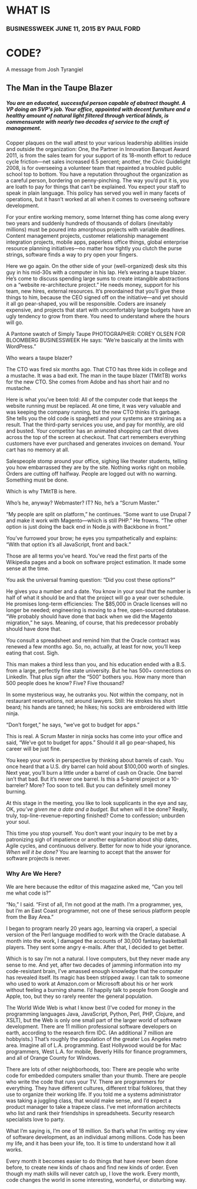 # WHAT IS
### BUSINESSWEEK JUNE 11, 2015      BY PAUL FORD
# CODE?

A message from Josh Tyrangiel


## The Man in the Taupe Blazer

##### You are an educated, successful person capable of abstract thought. A VP doing an SVP's job. Your office, appointed with decent furniture and a healthy amount of natural light filtered through vertical blinds, is commensurate with nearly two decades of service to the craft of management.

Copper plaques on the wall attest to your various leadership abilities inside and outside the organization: One, the Partner in Innovation Banquet Award 2011, is from the sales team for your support of its 18-month effort to reduce cycle friction—net sales increased 6.5 percent; another, the Civic Guidelight 2008, is for overseeing a volunteer team that repainted a troubled public school top to bottom.
You have a reputation throughout the organization as a careful person, bordering on penny-pinching. The way you’d put it is, you are loath to pay for things that can’t be explained. You expect your staff to speak in plain language. This policy has served you well in many facets of operations, but it hasn’t worked at all when it comes to overseeing software development.

For your entire working memory, some Internet thing has come along every two years and suddenly hundreds of thousands of dollars (inevitably millions) must be poured into amorphous projects with variable deadlines. Content management projects, customer relationship management integration projects, mobile apps, paperless office things, global enterprise resource planning initiatives—no matter how tightly you clutch the purse strings, software finds a way to pry open your fingers.

Here we go again. On the other side of your (well-organized) desk sits this guy in his mid-30s with a computer in his lap. He’s wearing a taupe blazer. He’s come to discuss spending large sums to create intangible abstractions on a “website re-architecture project.” He needs money, support for his team, new hires, external resources. It’s preordained that you’ll give these things to him, because the CEO signed off on the initiative—and yet should it all go pear-shaped, you will be responsible. Coders are insanely expensive, and projects that start with uncomfortably large budgets have an ugly tendency to grow from there. You need to understand where the hours will go.

A Pantone swatch of Simply Taupe
PHOTOGRAPHER: COREY OLSEN FOR BLOOMBERG BUSINESSWEEK
He says: “We’re basically at the limits with WordPress.”

Who wears a taupe blazer?

The CTO was fired six months ago. That CTO has three kids in college and a mustache. It was a bad exit. The man in the taupe blazer (TMitTB) works for the new CTO. She comes from Adobe and has short hair and no mustache.

Here is what you’ve been told: All of the computer code that keeps the website running must be replaced. At one time, it was very valuable and was keeping the company running, but the new CTO thinks it’s garbage. She tells you the old code is spaghetti and your systems are straining as a result. That the third-party services you use, and pay for monthly, are old and busted. Your competitor has an animated shopping cart that drives across the top of the screen at checkout. That cart remembers everything customers have ever purchased and generates invoices on demand. Your cart has no memory at all.

Salespeople stomp around your office, sighing like theater students, telling you how embarrassed they are by the site. Nothing works right on mobile. Orders are cutting off halfway. People are logged out with no warning. Something must be done.

Which is why TMitTB is here.

Who’s he, anyway? Webmaster? IT? No, he’s a “Scrum Master.”

“My people are split on platform,” he continues. “Some want to use Drupal 7 and make it work with Magento—which is still PHP.” He frowns. “The other option is just doing the back end in Node.js with Backbone in front.”

You’ve furrowed your brow; he eyes you sympathetically and explains: “With that option it’s all JavaScript, front and back.”

Those are all terms you’ve heard. You’ve read the first parts of the Wikipedia pages and a book on software project estimation. It made some sense at the time.

You ask the universal framing question: “Did you cost these options?”

He gives you a number and a date. You know in your soul that the number is half of what it should be and that the project will go a year over schedule. He promises long-term efficiencies: The $85,000 in Oracle licenses will no longer be needed; engineering is moving to a free, open-sourced database. “We probably should have done that back when we did the Magento migration,” he says. Meaning, of course, that his predecessor probably should have done that.

You consult a spreadsheet and remind him that the Oracle contract was renewed a few months ago. So, no, actually, at least for now, you’ll keep eating that cost. Sigh.

This man makes a third less than you, and his education ended with a B.S. from a large, perfectly fine state university. But he has 500+ connections on LinkedIn. That plus sign after the “500” bothers you. How many more than 500 people does he know? Five? Five thousand?

In some mysterious way, he outranks you. Not within the company, not in restaurant reservations, not around lawyers. Still: He strokes his short beard; his hands are tanned; he hikes; his socks are embroidered with little ninja.

“Don’t forget,” he says, “we’ve got to budget for apps.”

This is real. A Scrum Master in ninja socks has come into your office and said, “We’ve got to budget for apps.” Should it all go pear-shaped, his career will be just fine.

You keep your work in perspective by thinking about barrels of cash. You once heard that a U.S. dry barrel can hold about $100,000 worth of singles. Next year, you’ll burn a little under a barrel of cash on Oracle. One barrel isn’t that bad. But it’s never one barrel. Is this a 5-barrel project or a 10-barreler? More? Too soon to tell. But you can definitely smell money burning.

At this stage in the meeting, you like to look supplicants in the eye and say, OK, *you’ve given me a date and a budget.* But when will it be done? Really, truly, top-line-revenue-reporting finished? Come to confession; unburden your soul.

This time you stop yourself. You don’t want your inquiry to be met by a patronizing sigh of impatience or another explanation about ship dates, Agile cycles, and continuous delivery. Better for now to hide your ignorance. *When will it be done?* You are learning to accept that the answer for software projects is never.

### Why Are We Here?

We are here because the editor of this magazine asked me, “Can you tell me what code is?”

“No,” I said. “First of all, I’m not good at the math. I’m a programmer, yes, but I’m an East Coast programmer, not one of these serious platform people from the Bay Area.”

I began to program nearly 20 years ago, learning via oraperl, a special version of the Perl language modified to work with the Oracle database. A month into the work, I damaged the accounts of 30,000 fantasy basketball players. They sent some angry e-mails. After that, I decided to get better.

Which is to say I’m not a natural. I love computers, but they never made any sense to me. And yet, after two decades of jamming information into my code-resistant brain, I’ve amassed enough knowledge that the computer has revealed itself. Its magic has been stripped away. I can talk to someone who used to work at Amazon.com or Microsoft about his or her work without feeling a burning shame. I’d happily talk to people from Google and Apple, too, but they so rarely reenter the general population.

The World Wide Web is what I know best (I’ve coded for money in the programming languages Java, JavaScript, Python, Perl, PHP, Clojure, and XSLT), but the Web is only one small part of the larger world of software development. There are 11 million professional software developers on earth, according to the research firm IDC. (An additional 7 million are hobbyists.) That’s roughly the population of the greater Los Angeles metro area. Imagine all of L.A. programming. East Hollywood would be for Mac programmers, West L.A. for mobile, Beverly Hills for finance programmers, and all of Orange County for Windows.

There are lots of other neighborhoods, too: There are people who write code for embedded computers smaller than your thumb. There are people who write the code that runs your TV. There are programmers for everything. They have different cultures, different tribal folklores, that they use to organize their working life. If you told me a systems administrator was taking a juggling class, that would make sense, and I’d expect a product manager to take a trapeze class. I’ve met information architects who list and rank their friendships in spreadsheets. Security research specialists love to party.

What I’m saying is, I’m one of 18 million. So that’s what I’m writing: my view of software development, as an individual among millions. Code has been my life, and it has been your life, too. It is time to understand how it all works.

Every month it becomes easier to do things that have never been done before, to create new kinds of chaos and find new kinds of order. Even though my math skills will never catch up, I love the work. Every month, code changes the world in some interesting, wonderful, or disturbing way.
